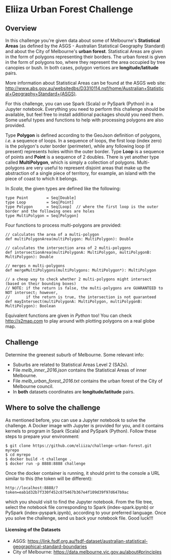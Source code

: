# Eliiza Urban Forest Challenge

## Overview

In this challenge you're given data about some of Melbourne's **Statistical Areas** (as defined by the ASGS - Australian 
Statistical Geography Standard) and about the City of Melbourne's **urban forest**.  Statistical Areas are given in the form 
of polygons representing their borders.  The urban forest is given in the form of polygons too, where they represent 
the area occupied by tree canopies or bush.  In both cases, polygon vertices are **longitude/latitude** pairs.

More information about Statistical Areas can be found at the ASGS web site:
http://www.abs.gov.au/websitedbs/D3310114.nsf/home/Australian+Statistical+Geography+Standard+(ASGS).

For this challenge, you can use Spark (Scala) or PySpark (Python) in a Jupyter notebook.  Everything you need to perform this 
challenge should be available, but feel free to install additional packages should you need them.  Some useful types and 
functions to help with processing polygons are also provided.

Type **Polygon** is defined according to the GeoJson definition of polygons, *i.e.* a sequence of loops.  In a sequence of
loops, the first loop (index zero) is the polygon's outer border (perimeter), while any following loop (if present) represents 
holes within the outer border.  Type **Loop** is a sequence of points and **Point** is a sequence of 2 doubles.  There is yet 
another type called **MultiPolygon**, which is simply a collection of polygons.  Multi-polygons are very useful to 
represent disjoint areas that make up the abstraction of a single piece of territory, for example, an island with the piece of 
coast to which it belongs.

In *Scala*, the given types are defined like the following:

    type Point        = Seq[Double]
    type Loop         = Seq[Point]
    type Polygon      = Seq[Loop]  // where the first loop is the outer border and the following ones are holes
    type MultiPolygon = Seq[Polygon]

Four functions to process multi-polygons are provided:

    // calculates the area of a multi-polygon
    def multiPolygonArea(multiPolygon: MultiPolygon): Double

    // calculates the intersection area of 2 multi-polygons
    def intersectionArea(multiPolygonA: MultiPolygon, multiPolygonB: MultiPolygon): Double

    // merges n multi-polygons
    def mergeMultiPolygons(multiPolygons: MultiPolygon*): MultiPolygon

    // a cheap way to check whether 2 multi-polygons might intersect (based on their bounding boxes)
    // NOTE: if the return is false, the multi-polygons are GUARANTEED to NOT intersect; however,
    //       if the return is true, the intersection is not guaranteed
    def mayIntersect(multiPolygonA: MultiPolygon, multiPolygonB: MultiPolygon): Boolean

Equivalent functions are given in *Python* too!  You can check http://s2map.com to play around with plotting polygons on a 
real globe map.

## Challenge

Determine the greenest suburb of Melbourne.  Some relevant info:
- Suburbs are related to Statistical Areas Level 2 (SA2s).
- File *melb_inner_2016.json* contains the Statistical Areas of inner Melbourne.
- File *melb_urban_forest_2016.txt* contains the urban forest of the City of Melbourne council.
- In **both** datasets coordinates are **longitude/latitude** pairs.

## Where to solve the challenge

As mentioned before, you can use a Jupyter notebook to solve the challenge.  A Docker image with Jupyter is provided for you, 
and it contains kernels to program in Spark (Scala) and PySpark (Python).  Follow these steps to prepare your environment:

    $ git clone https://github.com/eliiza/challenge-urban-forest.git myrepo
    $ cd myrepo
    $ docker build -t challenge .
    $ docker run -p 8888:8888 challenge
    
Once the docker container is running, it should print to the console a URL similar to this (the token will be different):

    http://localhost:8888/?token=eab1d32b7f330f452c875467b367e4f109d39f97d647b9ac
    
which you should visit to find the Jupyter notebook.  From the file tree, select the notebook file corresponding to Spark 
(index-spark.ipynb) or PySpark (index-pyspark.ipynb), according to your preferred language.  Once you solve the challenge, 
send us back your notebook file.  Good luck!!!

#### Licensing of the Datasets

- ASGS: https://link.fsdf.org.au/fsdf-dataset/australian-statistical-geographical-standard-boundaries
- City of Melbourne: https://data.melbourne.vic.gov.au/about#principles
